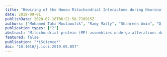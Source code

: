 ```yaml
---
title: "Rewiring of the Human Mitochondrial Interactome during Neuronal Reprogramming Reveals Regulators of the Respirasome and Neurogenesis."
date: 2019-09-01
publishDate: 2020-07-10T06:21:58.718915Z
authors: ["Mohamed Taha Moutaoufik", "Ramy Malty", "Shahreen Amin", "Qingzhou Zhang", "Sadhna Phanse", "Alla Gagarinova", "Mara Zilocchi", "Larissa Hoell", "Zoran Minic", "Maria Gagarinova", "Hiroyuki Aoki", "Jocelyn Stockwell", "Matthew Jessulat", "Florian Goebels", "Kirsten Broderick", "Nichollas E Scott", "James Vlasblom", "Gabriel Musso", "Bhanu Prasad", "Eleonora Lamantea", "Barbara Garavaglia", "Alex Rajput", "Kei Murayama", "Yasushi Okazaki", "Leonard J Foster", "Gary D Bader", "Francisco S Cayabyab", "Mohan Babu"]
publication_types: ["2"]
abstract: "Mitochondrial protein (MP) assemblies undergo alterations during neurogenesis, a complex process vital in brain homeostasis and disease. Yet which MP assemblies remodel during differentiation remains unclear. Here, using mass spectrometry-based co-fractionation profiles and phosphoproteomics, we generated mitochondrial interaction maps of human pluripotent embryonal carcinoma stem cells and differentiated neuronal-like cells, which presented as two discrete cell populations by single-cell RNA sequencing. The resulting networks, encompassing 6,442 high-quality associations among 600 MPs, revealed widespread changes in mitochondrial interactions and site-specific phosphorylation during neuronal differentiation. By leveraging the networks, we show the orphan C20orf24 as a respirasome assembly factor whose disruption markedly reduces respiratory chain activity in patients deficient in complex IV. We also find that a heme-containing neurotrophic factor, neuron-derived neurotrophic factor [NENF], couples with Parkinson disease-related proteins to promote neurotrophic activity. Our results provide insights into the dynamic reorganization of mitochondrial networks during neuronal differentiation and highlights mechanisms for MPs in respirasome, neuronal function, and mitochondrial diseases."
featured: false
publication: "*iScience*"
doi: "10.1016/j.isci.2019.08.057"
---
```


